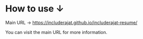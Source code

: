 # How to use ↓

Main URL → https://includerajat.github.io/includerajat-resume/

You can visit the main URL for more information.
